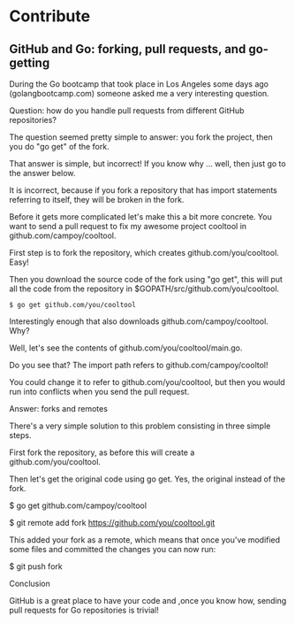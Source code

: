 # Contribute


## GitHub and Go: forking, pull requests, and go-getting

During the Go bootcamp that took place in Los Angeles some days ago (golangbootcamp.com) someone asked me a very interesting question.

Question: how do you handle pull requests from different GitHub repositories?

The question seemed pretty simple to answer: you fork the project, then you do "go get" of the fork.

That answer is simple, but incorrect! If you know why ... well, then just go to the answer below.

It is incorrect, because if you fork a repository that has import statements referring to itself, they will be broken in the fork.

Before it gets more complicated let's make this a bit more concrete. You want to send a pull request to fix my awesome project cooltool in github.com/campoy/cooltool.


First step is to fork the repository, which creates github.com/you/cooltool. Easy!

Then you download the source code of the fork using "go get", this will put all the code from the repository in $GOPATH/src/github.com/you/cooltool.

`
$ go get github.com/you/cooltool
`


Interestingly enough that also downloads github.com/campoy/cooltool. Why?

Well, let's see the contents of github.com/you/cooltool/main.go.

Do you see that? The import path refers to github.com/campoy/cooltol!

You could change it to refer to github.com/you/cooltool, but then you would run into conflicts when you send the pull request.

Answer: forks and remotes

There's a very simple solution to this problem consisting in three simple steps.

First fork the repository, as before this will create a github.com/you/cooltool.

Then let's get the original code using go get. Yes, the original instead of the fork.


$ go get github.com/campoy/cooltool

$ git remote add fork https://github.com/you/cooltool.git


This added your fork as a remote, which means that once you've modified some files and committed the changes you can now run:


$ git push fork

Conclusion

GitHub is a great place to have your code and ,once you know how, sending pull requests for Go repositories is trivial!
